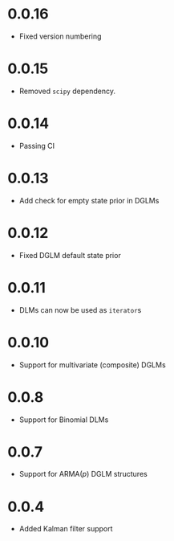 # 0.0.16

* Fixed version numbering

# 0.0.15

* Removed `scipy` dependency.

# 0.0.14

* Passing CI

# 0.0.13

* Add check for empty state prior in DGLMs

# 0.0.12

* Fixed DGLM default state prior

# 0.0.11

* DLMs can now be used as `iterator`s

# 0.0.10

* Support for multivariate (composite) DGLMs

# 0.0.8

* Support for Binomial DLMs

# 0.0.7

* Support for ARMA(*p*) DGLM structures
 
# 0.0.4

* Added Kalman filter support